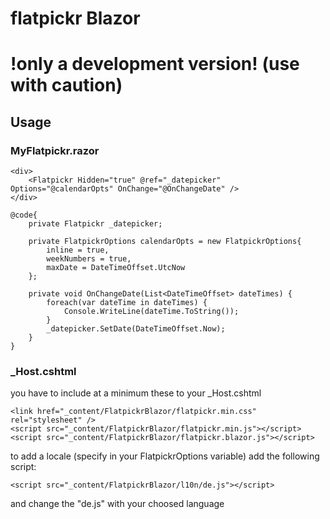 # flatpickr Blazor

# !only a development version! (use with caution)

## Usage

### MyFlatpickr.razor
	<div>
		<Flatpickr Hidden="true" @ref="_datepicker" Options="@calendarOpts" OnChange="@OnChangeDate" />
	</div>

	@code{
		private Flatpickr _datepicker;

		private FlatpickrOptions calendarOpts = new FlatpickrOptions{
			inline = true,
			weekNumbers = true,
			maxDate = DateTimeOffset.UtcNow
		};

		private void OnChangeDate(List<DateTimeOffset> dateTimes) {
			foreach(var dateTime in dateTimes) {
				Console.WriteLine(dateTime.ToString());
			}
			_datepicker.SetDate(DateTimeOffset.Now);
		}
	}

### _Host.cshtml

you have to include at a minimum these to your _Host.cshtml

	<link href="_content/FlatpickrBlazor/flatpickr.min.css" rel="stylesheet" />
	<script src="_content/FlatpickrBlazor/flatpickr.min.js"></script>
	<script src="_content/FlatpickrBlazor/flatpickr.blazor.js"></script>


to add a locale (specify in your FlatpickrOptions variable) add the following script:

	<script src="_content/FlatpickrBlazor/l10n/de.js"></script>

and change the "de.js" with your choosed language

